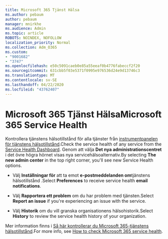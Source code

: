 ```yaml
---
title: Microsoft 365 Tjänst Hälsa
ms.author: pebaum
author: pebaum
manager: mnirkhe
ms.audience: Admin
ms.topic: article
ROBOTS: NOINDEX, NOFOLLOW
localization_priority: Normal
ms.collection: Adm_O365
ms.custom:
- "9001682"
- "3747"
ms.openlocfilehash: e50c5091caeb0e85a55eeaf0b4776fabeccf2f20
ms.sourcegitcommit: 631cbb5f03e5371f0995e976536d24e9d13746c3
ms.translationtype: MT
ms.contentlocale: sv-SE
ms.lasthandoff: 04/22/2020
ms.locfileid: "43762407"
---
```

# <a name="microsoft-365-service-health"></a><span data-ttu-id="4f12e-102">Microsoft 365 Tjänst Hälsa</span><span class="sxs-lookup"><span data-stu-id="4f12e-102">Microsoft 365 Service Health</span></span>


<span data-ttu-id="4f12e-103">Kontrollera tjänstens hälsotillstånd för alla tjänster från [instrumentpanelen för tjänstens hälsotillstånd](https://admin.microsoft.com/Adminportal/Home?source=applauncher#/servicehealth).</span><span class="sxs-lookup"><span data-stu-id="4f12e-103">Check the service health of any service from the [Service Health Dashboard](https://admin.microsoft.com/Adminportal/Home?source=applauncher#/servicehealth).</span></span> <span data-ttu-id="4f12e-104">Genom att välja **Det nya administrationscentret** i det övre högra hörnet visas nya servicehälsoalternativ.</span><span class="sxs-lookup"><span data-stu-id="4f12e-104">By selecting **The new admin center** in the top right corner, you'll see new Service Health options.</span></span>

- <span data-ttu-id="4f12e-105">Välj **Inställningar för** att ta emot **e-postmeddelanden om**tjänstens hälsotillstånd .</span><span class="sxs-lookup"><span data-stu-id="4f12e-105">Select **Preferences** to receive service health **email notifications**.</span></span>

- <span data-ttu-id="4f12e-106">Välj **Rapportera ett problem** om du har problem med tjänsten.</span><span class="sxs-lookup"><span data-stu-id="4f12e-106">Select **Report an issue** if you're experiencing an issue with the service.</span></span>

- <span data-ttu-id="4f12e-107">Välj **Historik** om du vill granska organisationens hälsohistorik.</span><span class="sxs-lookup"><span data-stu-id="4f12e-107">Select **History** to review the service health history of your organization.</span></span> 

<span data-ttu-id="4f12e-108">Mer information finns i [Så här kontrollerar du Microsoft 365-tjänstens hälsotillstånd](https://docs.microsoft.com/office365/enterprise/view-service-health).</span><span class="sxs-lookup"><span data-stu-id="4f12e-108">For more info, see [How to check Microsoft 365 service health](https://docs.microsoft.com/office365/enterprise/view-service-health).</span></span> 
